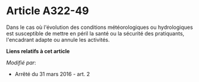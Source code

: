# Article A322-49

Dans le cas où l'évolution des conditions météorologiques ou hydrologiques est susceptible de mettre en péril la santé ou la
sécurité des pratiquants, l'encadrant adapte ou annule les activités.

**Liens relatifs à cet article**

_Modifié par_:

  - Arrêté du 31 mars 2016 - art. 2
